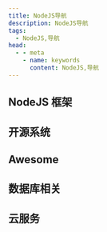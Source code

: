 ```yaml
---
title: NodeJS导航
description: NodeJS导航
tags: 
  - NodeJS,导航
head:
  - - meta
    - name: keywords
      content: NodeJS,导航
---
```


<script setup>
const nodejs = [
  {
    title: 'NodeJS',
    link: 'https://nodejs.org/en/',
    icon: '/images/logo/NodeJS.png',
    info: 'Node.js 是运行在服务端的 JavaScript',
  },
  {
    title: 'Awesome Node.js',
    link: 'https://github.com/sindresorhus/awesome-nodejs',
    icon: '/images/logo/github.png',
    info: 'Awesome Node.js',
  },
  {
    title: 'Koa',
    link: 'https://koajs.com/',
    icon: '/images/logo/empty.svg',
    info: '更小、更富有表现力、更健壮的 Web 框架',
  },
  {
    title: 'Express',
    link: 'https://expressjs.com/',
    icon: '/images/logo/empty.svg',
    info: 'Express 是一个简洁而灵活的 Node.js Web应用框架',
  },
  {
    title: 'Midway',
    link: 'http://www.midwayjs.org/',
    icon: '/images/logo/midwayjs.svg',
    info: 'Midway 是阿里巴巴 - 淘宝前端架构团队，基于渐进式理念研发的 Node.js 框架，通过自研的依赖注入容器，搭配各种上层模块，组合出适用于不同场景的解决方案',
  },
  {
    title: 'NestJS',
    link: 'https://nestjs.com/',
    icon: '/images/logo/nestjs.svg',
    info: 'NestJS - 支持 TypeScript 结合了 OOP （面向对象编程）、FP （函数式编程）和 FRP （函数响应式编程）的服务器端应用程序的开发框架',
  },
  {
    title: 'Fastify',
    link: 'https://www.fastify.io/',
    icon: '/images/logo/fastify.png',
    info: 'Fastify - 快速并且低开销的 web 框架，最快的 web 框架之一',
  },
  {
    title: 'hapi',
    link: 'https://hapi.dev/',
    icon: '/images/logo/hapi.png',
    info: '适用于快速搭建 RESTFUL API 的 web 框架',
  },
]

const cms = [
  {
    title: 'COOL',
    link: 'https://www.cool-js.com/',
    icon: '/images/logo/cool.png',
    info: '基于 Midway 开发的后台管理系统',
  },
  {
    title: 'Strapi',
    link: 'https://strapi.io/',
    icon: '/images/logo/strapi.png',
    info: 'Strapi 是一种灵活的、开放源码的无头CMS',
  },
  {
    title: 'Ghost',
    link: 'https://ghost.org/',
    icon: '/images/logo/Ghost.png',
    info: 'Ghost 是基于 Node.js 的开源博客系统，可以定义为 Wordpress 的 NodeJS 版本',
  },
]

const awesome = [
  {
    title: 'Zod',
    link: 'https://github.com/colinhacks/zod/blob/master/README_ZH.md',
    icon: '/images/logo/zod.png',
    info: 'Zod 为 后端 Api 接口参数校验器，全面支持 TypeScript',
  },
  {
    title: 'svg-captcha',
    link: 'https://github.com/produck/svg-captcha',
    icon: '/images/logo/github.png',
    info: '在 Node.js 中生成 svg 格式的验证码',
  },
  {
    title: 'bcrypt.js',
    link: 'https://github.com/kelektiv/node.bcrypt.js',
    icon: '/images/logo/github.png',
    info: '一款加盐(salt)加密的包',
  },
  {
    title: 'jsencrypt',
    link: 'http://travistidwell.com/jsencrypt/',
    icon: '/images/logo/github.png',
    info: '基于 rsa 加解密库',
  },
  {
    title: 'Node-RSA',
    link: 'https://www.npmjs.com/package/node-rsa',
    icon: '/images/logo/npm.png',
    info: '生成/导出秘钥,加密/解密,签名/验证',
  },
  {
    title: 'directory-tree',
    link: 'https://www.npmjs.com/package/directory-tree',
    icon: '/images/logo/npm.png',
    info: '读取目录生成目录树',
  },
  {
    title: 'node-crawler',
    link: 'https://node-crawler.readthedocs.io/zh_CN/latest/',
    icon: '/images/logo/npm.png',
    info: '一个轻量级的node.js爬虫工具',
  },
  {
    title: 'globby',
    link: 'https://github.com/sindresorhus/globby',
    icon: '/images/logo/github.png',
    info: '基于 fast-glob 的遍历文件系统和返回路径名的包',
  },
  {
    title: 'fs-extra',
    link: 'https://www.npmjs.com/package/fs-extra',
    icon: '/images/logo/npm.png',
    info: 'fs 模块的扩展，如：copy(), remove(), mkdirs()等等',
  },
]

const sql = [
  {
    title: 'PostgreSQL',
    link: 'https://www.postgresql.org/',
    icon: '/images/logo/PostgreSQL.png',
    info: '最先进的开源关系数据库',
  },
  {
    title: 'Redis',
    link: 'https://redis.io/',
    icon: '/images/logo/redis.png',
    info: 'Redis key-value 存储数据库',
  },
  {
    title: 'MongoDB',
    link: 'https://www.mongodb.com/',
    icon: '/images/logo/mongodb.svg',
    info: 'MongoDB 是一个基于分布式文件存储的数据库',
  },
  {
    title: 'mongoose',
    link: 'https://mongoosejs.com/',
    icon: '/images/logo/mongoosejs.png',
    info: 'Mongoose 是一个对象文档模型(ODM)库',
  },
  {
    title: 'LowDB',
    link: 'https://github.com/typicode/lowdb',
    icon: '/images/logo/github.png',
    info: '本地 JSON 数据库，支持Electron、NodeJS和浏览器',
  },
  {
    title: 'SQLite',
    link: 'https://sqlite.org/',
    icon: '/images/logo/SQLite.svg',
    info: 'NodeJS 关系型数据库第一选择方案',
  },
  {
    title: 'electron-store',
    link: 'https://github.com/sindresorhus/electron-store',
    icon: '/images/logo/github.png',
    info: 'Electron 数据持久化存储',
  },
  {
    title: 'PouchDB',
    link: 'https://pouchdb.com/',
    icon: '/images/logo/PouchDB.png',
    info: 'PouchDB 是一款浏览器数据库，支持将本地数据同步到远端数据库',
  },
  {
    title: 'Prisma',
    link: 'https://prisma.yoga/',
    icon: '/images/logo/prisma.svg',
    info: '下一代 Node.js、TypeScript、Go 的数据库 ORM',
  },
  {
    title: 'Sequelize',
    link: 'https://sequelize.org/',
    icon: '/images/logo/Sequelize.svg',
    info: 'Sequelize 是一个基于 promise 的 Node.js ORM',
  },
  {
    title: 'TypeORM',
    link: 'https://typeorm.io/',
    icon: '/images/logo/typeorm.png',
    info: 'TypeORM 是 node.js 现有社区最成熟的对象关系映射器（ORM ）',
  },
  {
    title: 'GraphQL',
    link: 'https://graphql.org/',
    icon: '/images/logo/graphql.svg',
    info: 'GraphQL 既是一种用于 API 的查询语言也是一个满足你数据查询的运行时',
  },
  {
    title: 'pgAdmin',
    link: 'https://www.pgadmin.org/',
    icon: '/images/logo/pgAdmin.svg',
    info: '开源免费的 PostgreSQL 数据库管理工具',
  },
]

const cloud = [
  {
    title: '阿里云',
    link: 'https://www.aliyun.com/',
    icon: '/images/logo/aliyun.png',
  },
  {
    title: '腾讯云',
    link: 'https://cloud.tencent.com/',
    icon: '/images/logo/tencent.png',
  },
  {
    title: '七牛云',
    link: 'https://www.qiniu.com/',
    icon: '/images/logo/qiniu.png',
  },
]
</script>

## NodeJS 框架

<MyLink :links="nodejs"/>

## 开源系统

<MyLink :links="cms"/>

## Awesome 

<MyLink :links="awesome"/>

## 数据库相关

<MyLink :links="sql"/>

## 云服务

<MyLink :links="cloud"/>
